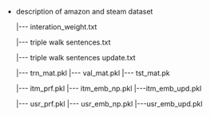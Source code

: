 - description of amazon and steam dataset

  |--- interation_weight.txt   

  |--- triple walk sentences.txt       

  |--- triple walk sentences update.txt  

  |--- trn_mat.pkl
  |--- val_mat.pkl
  |--- tst_mat.pk

  |--- itm_prf.pkl
  |--- itm_emb_np.pkl
  |---itm_emb_upd.pkl

  |--- usr_prf.pkl
  |--- usr_emb_np.pkl
  |---usr_emb_upd.pkl
